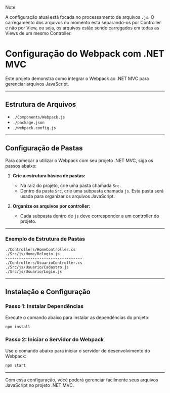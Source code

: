 
> [!NOTE]
> A configuração atual está focada no processamento de arquivos `.js`.
> O carregamento dos arquivos no momento está separando-os por Controller e não por View, ou seja, os arquivos estão sendo carregados em todas as Views de um mesmo Controller.


# Configuração do Webpack com .NET MVC

Este projeto demonstra como integrar o Webpack ao .NET MVC para gerenciar arquivos JavaScript.

---

## Estrutura de Arquivos

- `./Components/Webpack.js`
- `./package.json`
- `./webpack.config.js`

---

## Configuração de Pastas

Para começar a utilizar o Webpack com seu projeto .NET MVC, siga os passos abaixo:

1. **Crie a estrutura básica de pastas:**
   - Na raiz do projeto, crie uma pasta chamada `Src`.
   - Dentro da pasta `Src`, crie uma subpasta chamada `js`. Esta pasta será usada para organizar os arquivos JavaScript.

2. **Organize os arquivos por controller:**
   - Cada subpasta dentro de `js` deve corresponder a um controller do projeto.

---

### Exemplo de Estrutura de Pastas

```plaintext
./Controllers/HomeController.cs
./Src/js/Home/Relogio.js
----------------------------------
./Controllers/UsuarioController.cs
./Src/js/Usuario/Cadastro.js
./Src/js/Usuario/Login.js
```

---

## Instalação e Configuração

### Passo 1: Instalar Dependências

Execute o comando abaixo para instalar as dependências do projeto:

```bash
npm install
```

### Passo 2: Iniciar o Servidor do Webpack

Use o comando abaixo para iniciar o servidor de desenvolvimento do Webpack:

```bash
npm start
```

---

Com essa configuração, você poderá gerenciar facilmente seus arquivos JavaScript no projeto .NET MVC.
